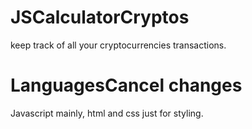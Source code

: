 # JSCalculatorCryptos

keep track of all your cryptocurrencies transactions.

# LanguagesCancel changes
Javascript mainly, html and css just for styling.
